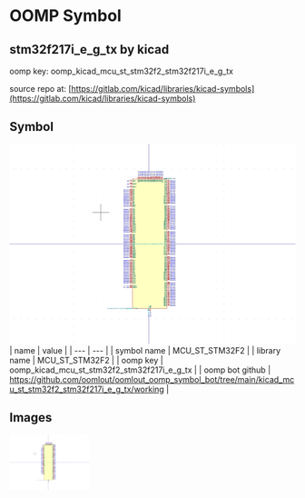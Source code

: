 # OOMP Symbol  
## stm32f217i_e_g_tx  by kicad  
  
oomp key: oomp_kicad_mcu_st_stm32f2_stm32f217i_e_g_tx  
  
source repo at: [https://gitlab.com/kicad/libraries/kicad-symbols](https://gitlab.com/kicad/libraries/kicad-symbols)  
## Symbol  
  
[![working.png](working_600.png)](working.png)  
| name | value | 
| --- | --- | 
| symbol name | MCU_ST_STM32F2 | 
| library name | MCU_ST_STM32F2 | 
| oomp key | oomp_kicad_mcu_st_stm32f2_stm32f217i_e_g_tx | 
| oomp bot github | https://github.com/oomlout/oomlout_oomp_symbol_bot/tree/main/kicad_mcu_st_stm32f2_stm32f217i_e_g_tx/working | 
## Images  
  
[![working.png](working_140.png)](working.png)  
